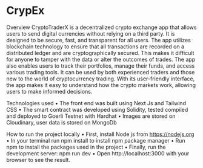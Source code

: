 # CrypEx
 
Overview
CryptoTraderX is a decentralized crypto exchange app that allows users to send digital currencies without relying on a third party. It is designed to be secure, fast, and transparent for all users. The app utilizes blockchain technology to ensure that all transactions are recorded on a distributed ledger and are cryptographically secured. This makes it difficult for anyone to tamper with the data or alter the outcomes of trades. The app also enables users to track their portfolios, manage their funds, and access various trading tools. It can be used by both experienced traders and those new to the world of cryptocurrency trading. With its user-friendly interface, the app makes it easy to understand how the crypto markets work, allowing users to make informed decisions.

Technologies used
•	The front end was built using Next Js and Tailwind CSS
•	The smart contract was developed using Solidity, tested compiled and deployed to Goerli Testnet with Hardhat
•	Images are stored on Cloudinary, user data is stored on MongoDb


How to run the project locally
•	First, install Node js from https://nodejs.org
•	In your terminal run npm install to install npm package manager
•	Run npm to install the packages used in the project
•	Finally, run the development server: npm run dev
•	Open http://localhost:3000 with your browser to see the result.

 


